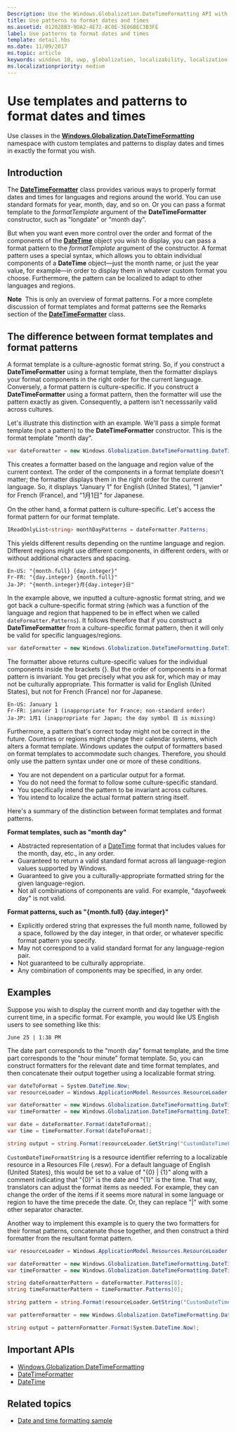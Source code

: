 ```yaml
---
Description: Use the Windows.Globalization.DateTimeFormatting API with custom templates and patterns to display dates and times in exactly the format you wish.
title: Use patterns to format dates and times
ms.assetid: 012028B3-9DA2-4E72-8C0E-3E06BEC3B3FE
label: Use patterns to format dates and times
template: detail.hbs
ms.date: 11/09/2017
ms.topic: article
keywords: windows 10, uwp, globalization, localizability, localization
ms.localizationpriority: medium
---
```

# Use templates and patterns to format dates and times

Use classes in the [**Windows.Globalization.DateTimeFormatting**](/uwp/api/windows.globalization.datetimeformatting?branch=live) namespace with custom templates and patterns to display dates and times in exactly the format you wish.

## Introduction

The [**DateTimeFormatter**](/uwp/api/windows.globalization.datetimeformatting?branch=live) class provides various ways to properly format dates and times for languages and regions around the world. You can use standard formats for year, month, day, and so on. Or you can pass a format template to the *formatTemplate* argument of the **DateTimeFormatter** constructor, such as "longdate" or "month day".

But when you want even more control over the order and format of the components of the [**DateTime**](/uwp/api/windows.foundation.datetime?branch=live) object you wish to display, you can pass a format pattern to the *formatTemplate* argument of the constructor. A format pattern uses a special syntax, which allows you to obtain individual components of a **DateTime** object&mdash;just the month name, or just the year value, for example&mdash;in order to display them in whatever custom format you choose. Furthermore, the pattern can be localized to adapt to other languages and regions.

**Note**  This is only an overview of format patterns. For a more complete discussion of format templates and format patterns see the Remarks section of the [**DateTimeFormatter**](/uwp/api/windows.globalization.datetimeformatting?branch=live) class.

## The difference between format templates and format patterns

A format template is a culture-agnostic format string. So, if you construct a **DateTimeFormatter** using a format template, then the formatter displays your format components in the right order for the current language. Conversely, a format pattern is culture-specific. If you construct a **DateTimeFormatter** using a format pattern, then the formatter will use the pattern exactly as given. Consequently, a pattern isn't necesssarily valid across cultures.

Let's illustrate this distinction with an example. We'll pass a simple format template (not a pattern) to the **DateTimeFormatter** constructor. This is the format template "month day".

```csharp
var dateFormatter = new Windows.Globalization.DateTimeFormatting.DateTimeFormatter("month day");
```

This creates a formatter based on the language and region value of the current context. The order of the components in a format template doesn't matter; the formatter displays them in the right order for the current language. So, it displays "January 1" for English (United States), "1 janvier" for French (France), and "1月1日" for Japanese.

On the other hand, a format pattern is culture-specific. Let's access the format pattern for our format template.

```csharp
IReadOnlyList<string> monthDayPatterns = dateFormatter.Patterns;
```

This yields different results depending on the runtime language and region. Different regions might use different components, in different orders, with or without additional characters and spacing.

```syntax
En-US: "{month.full} {day.integer}"
Fr-FR: "{day.integer} {month.full}"
Ja-JP: "{month.integer}月{day.integer}日"
```

In the example above, we inputted a culture-agnostic format string, and we got back a culture-specific format string (which was a function of the language and region that happened to be in effect when we called `dateFormatter.Patterns`). It follows therefore that if you construct a **DateTimeFormatter** from a culture-specific format pattern, then it will only be valid for specific languages/regions.

```csharp
var dateFormatter = new Windows.Globalization.DateTimeFormatting.DateTimeFormatter("{month.full} {day.integer}");
```

The formatter above returns culture-specific values for the individual components inside the brackets {}. But the order of components in a format pattern is invariant. You get precisely what you ask for, which may or may not be culturally appropriate. This formatter is valid for English (United States), but not for French (France) nor for Japanese.

``` syntax
En-US: January 1
Fr-FR: janvier 1 (inappropriate for France; non-standard order)
Ja-JP: 1月1 (inappropriate for Japan; the day symbol 日 is missing)
```

Furthermore, a pattern that's correct today might not be correct in the future. Countries or regions might change their calendar systems, which alters a format template. Windows updates the output of formatters based on format templates to accommodate such changes. Therefore, you should only use the pattern syntax under one or more of these conditions.

-   You are not dependent on a particular output for a format.
-   You do not need the format to follow some culture-specific standard.
-   You specifically intend the pattern to be invariant across cultures.
-   You intend to localize the actual format pattern string itself.

Here's a summary of the distinction between format templates and format patterns.

**Format templates, such as "month day"**

-   Abstracted representation of a [DateTime](/uwp/api/windows.foundation.datetime?branch=live) format that includes values for the month, day, etc., in any order.
-   Guaranteed to return a valid standard format across all language-region values supported by Windows.
-   Guaranteed to give you a culturally-appropriate formatted string for the given language-region.
-   Not all combinations of components are valid. For example, "dayofweek day" is not valid.

**Format patterns, such as "{month.full} {day.integer}"**

-   Explicitly ordered string that expresses the full month name, followed by a space, followed by the day integer, in that order, or whatever specific format pattern you specify.
-   May not correspond to a valid standard format for any language-region pair.
-   Not guaranteed to be culturally appropriate.
-   Any combination of components may be specified, in any order.

## Examples

Suppose you wish to display the current month and day together with the current time, in a specific format. For example, you would like US English users to see something like this:

``` syntax
June 25 | 1:38 PM
```

The date part corresponds to the "month day" format template, and the time part corresponds to the "hour minute" format template. So, you can construct formatters for the relevant date and time format templates, and then concatenate their output together using a localizable format string.

```csharp
var dateToFormat = System.DateTime.Now;
var resourceLoader = Windows.ApplicationModel.Resources.ResourceLoader.GetForCurrentView();

var dateFormatter = new Windows.Globalization.DateTimeFormatting.DateTimeFormatter("month day");
var timeFormatter = new Windows.Globalization.DateTimeFormatting.DateTimeFormatter("hour minute");

var date = dateFormatter.Format(dateToFormat);
var time = timeFormatter.Format(dateToFormat);

string output = string.Format(resourceLoader.GetString("CustomDateTimeFormatString"), date, time);
```

`CustomDateTimeFormatString` is a resource identifier referring to a localizable resource in a Resources File (.resw). For a default language of English (United States), this would be set to a value of "{0} | {1}" along with a comment indicating that "{0}" is the date and "{1}" is the time. That way, translators can adjust the format items as needed. For example, they can change the order of the items if it seems more natural in some language or region to have the time precede the date. Or, they can replace "|" with some other separator character.

Another way to implement this example is to query the two formatters for their format patterns, concatenate those together, and then construct a third formatter from the resultant format pattern.

```csharp
var resourceLoader = Windows.ApplicationModel.Resources.ResourceLoader.GetForCurrentView();

var dateFormatter = new Windows.Globalization.DateTimeFormatting.DateTimeFormatter("month day");
var timeFormatter = new Windows.Globalization.DateTimeFormatting.DateTimeFormatter("hour minute");

string dateFormatterPattern = dateFormatter.Patterns[0];
string timeFormatterPattern = timeFormatter.Patterns[0];

string pattern = string.Format(resourceLoader.GetString("CustomDateTimeFormatString"), dateFormatterPattern, timeFormatterPattern);

var patternFormatter = new Windows.Globalization.DateTimeFormatting.DateTimeFormatter(pattern);

string output = patternFormatter.Format(System.DateTime.Now);
```

## Important APIs

* [Windows.Globalization.DateTimeFormatting](/uwp/api/windows.globalization.datetimeformatting?branch=live)
* [DateTimeFormatter](/uwp/api/windows.globalization.datetimeformatting?branch=live)
* [DateTime](/uwp/api/windows.foundation.datetime?branch=live)

## Related topics

* [Date and time formatting sample](https://code.msdn.microsoft.com/windowsapps/Date-and-time-formatting-2361f348)
